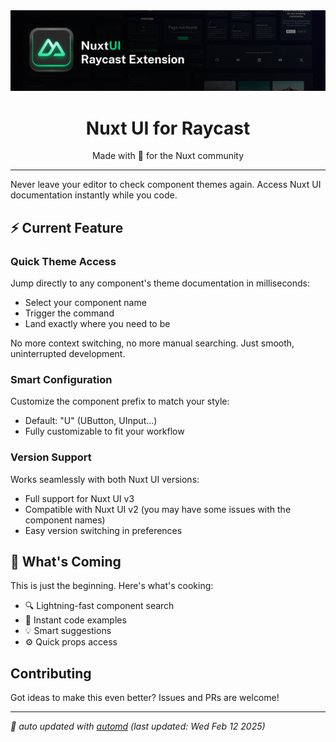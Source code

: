 <div align="center">
<img src="media/banner.png" alt="Nuxt UI For Raycast banner">

# Nuxt UI for Raycast

<div align="center">
Made with 💚 for the Nuxt community
</div>

---

</div>

Never leave your editor to check component themes again. Access Nuxt UI documentation instantly while you code.

## ⚡️ Current Feature

### Quick Theme Access
Jump directly to any component's theme documentation in milliseconds:
- Select your component name
- Trigger the command
- Land exactly where you need to be

No more context switching, no more manual searching. Just smooth, uninterrupted development.

### Smart Configuration
Customize the component prefix to match your style:
- Default: "U" (UButton, UInput...)
- Fully customizable to fit your workflow

### Version Support
Works seamlessly with both Nuxt UI versions:
- Full support for Nuxt UI v3
- Compatible with Nuxt UI v2 (you may have some issues with the component names)
- Easy version switching in preferences

## 🚀 What's Coming

This is just the beginning. Here's what's cooking:

- 🔍 Lightning-fast component search
- 📝 Instant code examples
- 💡 Smart suggestions
- ⚙️ Quick props access

## Contributing

Got ideas to make this even better? Issues and PRs are welcome!

<!-- automd:contributors license=Apache author=HugoRCD/nuxt-ui-raycast-extension" -->

<!-- ⚠️  (contributors) `github` is required! -->

<!-- /automd -->

<!-- automd:with-automd lastUpdate -->

---

_🤖 auto updated with [automd](https://automd.unjs.io) (last updated: Wed Feb 12 2025)_

<!-- /automd -->
